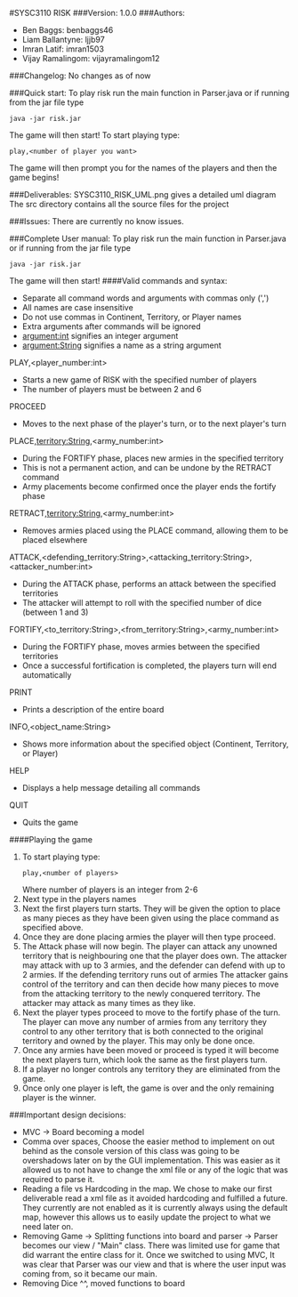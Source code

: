 #SYSC3110 RISK
###Version: 1.0.0
###Authors:
- Ben Baggs: benbaggs46
- Liam Ballantyne: ljjb97
- Imran Latif: imran1503
- Vijay Ramalingom: vijayramalingom12

###Changelog:
No changes as of now

###Quick start:
To play risk run the main function in Parser.java or if running from the jar file type
```
java -jar risk.jar
```

The game will then start! To start playing type: 
```
play,<number of player you want>
```
The game will then prompt you for the names of the players and then the game begins!

###Deliverables:
SYSC3110_RISK_UML.png gives a detailed uml diagram
The src directory contains all the source files for the project


###Issues:
There are currently no know issues.

###Complete User manual:
To play risk run the main function in Parser.java or if running from the jar file type
```
java -jar risk.jar
```

The game will then start! 
####Valid commands and syntax:

- Separate all command words and arguments with commas only (',')
- All names are case insensitive
- Do not use commas in Continent, Territory, or Player names
- Extra arguments after commands will be ignored
- <argument:int> signifies an integer argument
- <argument:String> signifies a name as a string argument

PLAY,<player_number:int>
- Starts a new game of RISK with the specified number of players
- The number of players must be between 2 and 6

PROCEED
- Moves to the next phase of the player's turn, or to the next player's turn

PLACE,<territory:String>,<army_number:int>
- During the FORTIFY phase, places new armies in the specified territory
- This is not a permanent action, and can be undone by the RETRACT command
- Army placements become confirmed once the player ends the fortify phase

RETRACT,<territory:String>,<army_number:int>
- Removes armies placed using the PLACE command, allowing them to be placed elsewhere

ATTACK,<defending_territory:String>,<attacking_territory:String>,<attacker_number:int>
- During the ATTACK phase, performs an attack between the specified territories
- The attacker will attempt to roll with the specified number of dice (between 1 and 3)

FORTIFY,<to_territory:String>,<from_territory:String>,<army_number:int>
- During the FORTIFY phase, moves armies between the specified territories
- Once a successful fortification is completed, the players turn will end automatically

PRINT
- Prints a description of the entire board

INFO,<object_name:String>
- Shows more information about the specified object (Continent, Territory, or Player)

HELP
- Displays a help message detailing all commands

QUIT
- Quits the game

####Playing the game
1. To start playing type:
    ```
    play,<number of players>
    ```
    Where number of players is an integer from 2-6
2. Next type in the players names
3. Next the first players turn starts. They will be given the option to place as many pieces as they have been given using the place command as specified above.
4. Once they are done placing armies the player will then type proceed.
5. The Attack phase will now begin. The player can attack any unowned territory that is neighbouring one that the player does own.
The attacker may attack with up to 3 armies, and the defender can defend with up to 2 armies. If the defending territory runs out of armies
The attacker gains control of the territory and can then decide how many pieces to move from the attacking territory to the newly
conquered territory. The attacker may attack as many times as they like.
6. Next the player types proceed to move to the fortify phase of the turn. The player can move any number of armies from
any territory they control to any other territory that is both connected to the original territory and owned by the player.
This may only be done once.
7. Once any armies have been moved or proceed is typed it will become the next players turn, which look the same as the first players turn.
8. If a player no longer controls any territory they are eliminated from the game.
9. Once only one player is left, the game is over and the only remaining player is the winner. 

###Important design decisions:
- MVC -> Board becoming a model
- Comma over spaces,  Choose the easier method to implement on out behind as the console version of this class was going to be overshadows later on by the GUI implementation. This was easier as it allowed us to not have to change the xml file or any of the logic that was required to parse it.
- Reading a file vs Hardcoding in the map. We chose to make our first deliverable read a xml file as it avoided hardcoding and fulfilled a future. They currently are not enabled as it is currently always using the default map, however this allows us to easily update the project to what we need later on.
- Removing Game -> Splitting functions into board and parser -> Parser becomes our view / "Main" class.   There was limited use for game that did warrant the entire class for it. Once we switched to using MVC, It was clear that Parser was our view and that is where the user input was coming from, so it became our main.
- Removing Dice ^^, moved functions to board